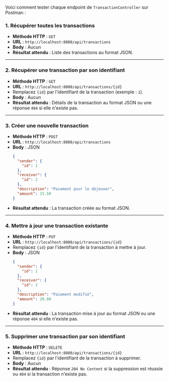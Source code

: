 Voici comment tester chaque endpoint de `TransactionController` sur Postman :

### 1. **Récupérer toutes les transactions**
- **Méthode HTTP** : `GET`
- **URL** : `http://localhost:8080/api/transactions`
- **Body** : Aucun
- **Résultat attendu** : Liste des transactions au format JSON.

---

### 2. **Récupérer une transaction par son identifiant**
- **Méthode HTTP** : `GET`
- **URL** : `http://localhost:8080/api/transactions/{id}`
- Remplacez `{id}` par l'identifiant de la transaction (exemple : `1`).
- **Body** : Aucun
- **Résultat attendu** : Détails de la transaction au format JSON ou une réponse `404` si elle n'existe pas.

---

### 3. **Créer une nouvelle transaction**
- **Méthode HTTP** : `POST`
- **URL** : `http://localhost:8080/api/transactions`
- **Body** : JSON
  ```json
  {
    "sender": {
      "id": 1
    },
    "receiver": {
      "id": 2
    },
    "description": "Paiement pour le déjeuner",
    "amount": 15.50
  }
  ```
- **Résultat attendu** : La transaction créée au format JSON.

---

### 4. **Mettre à jour une transaction existante**
- **Méthode HTTP** : `PUT`
- **URL** : `http://localhost:8080/api/transactions/{id}`
- Remplacez `{id}` par l'identifiant de la transaction à mettre à jour.
- **Body** : JSON
  ```json
  {
    "sender": {
      "id": 1
    },
    "receiver": {
      "id": 2
    },
    "description": "Paiement modifié",
    "amount": 20.00
  }
  ```
- **Résultat attendu** : La transaction mise à jour au format JSON ou une réponse `404` si elle n'existe pas.

---

### 5. **Supprimer une transaction par son identifiant**
- **Méthode HTTP** : `DELETE`
- **URL** : `http://localhost:8080/api/transactions/{id}`
- Remplacez `{id}` par l'identifiant de la transaction à supprimer.
- **Body** : Aucun
- **Résultat attendu** : Réponse `204 No Content` si la suppression est réussie ou `404` si la transaction n'existe pas.